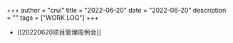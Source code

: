 +++
author = "crui"
title = "2022-06-20"
date = "2022-06-20"
description = ""
tags = ["WORK LOG"]
+++

- [[20220620项目管理周例会]]